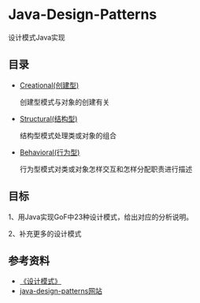# Java-Design-Patterns
设计模式Java实现

## 目录

- [Creational(创建型)](https://github.com/xuyuji/Java-Design-Patterns/tree/master/Creational)

  创建型模式与对象的创建有关

- [Structural(结构型)](https://github.com/xuyuji/Java-Design-Patterns/tree/master/Structural)

  结构型模式处理类或对象的组合

- [Behavioral(行为型)](https://github.com/xuyuji/Java-Design-Patterns/tree/master/Behavioral)

  行为型模式对类或对象怎样交互和怎样分配职责进行描述

## 目标

1、用Java实现GoF中23种设计模式，给出对应的分析说明。

2、补充更多的设计模式

## 参考资料

- [《设计模式》](https://book.douban.com/subject/1052241/)
- [java-design-patterns网站](https://java-design-patterns.com/)


